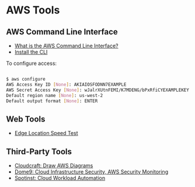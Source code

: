 # AWS Tools

## AWS Command Line Interface

* [What is the AWS Command Line Interface?](https://docs.aws.amazon.com/cli/latest/userguide/cli-chap-welcome.html)
* [Install the CLI](https://aws.amazon.com/cli/)

To configure access:

```sh

$ aws configure
AWS Access Key ID [None]: AKIAIOSFODNN7EXAMPLE
AWS Secret Access Key [None]: wJalrXUtnFEMI/K7MDENG/bPxRfiCYEXAMPLEKEY
Default region name [None]: us-west-2
Default output format [None]: ENTER

```

## Web Tools

* [Edge Location Speed Test](http://s3-accelerate-speedtest.s3-accelerate.amazonaws.com/en/accelerate-speed-comparsion.html?region=ap-southeast-2)

## Third-Party Tools

* [Cloudcraft: Draw AWS Diagrams](https://cloudcraft.co/)
* [Dome9: Cloud Infrastructure Security, AWS Security Monitoring](https://dome9.com/)
* [Spotinst: Cloud Workload Automation](https://spotinst.com/)
